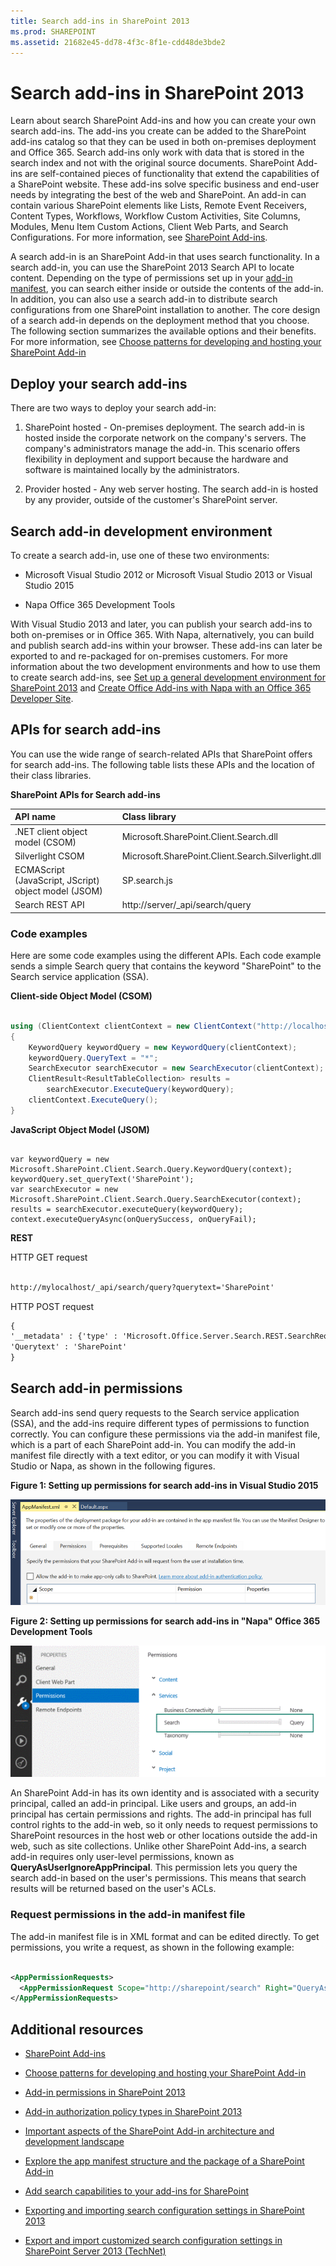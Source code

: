 ```yaml
---
title: Search add-ins in SharePoint 2013
ms.prod: SHAREPOINT
ms.assetid: 21682e45-dd78-4f3c-8f1e-cdd48de3bde2
---
```



# Search add-ins in SharePoint 2013
Learn about search SharePoint Add-ins and how you can create your own search add-ins. The add-ins you create can be added to the SharePoint add-ins catalog so that they can be used in both on-premises deployment and Office 365. Search add-ins only work with data that is stored in the search index and not with the original source documents.
SharePoint Add-ins are self-contained pieces of functionality that extend the capabilities of a SharePoint website. These add-ins solve specific business and end-user needs by integrating the best of the web and SharePoint. An add-in can contain various SharePoint elements like Lists, Remote Event Receivers, Content Types, Workflows, Workflow Custom Activities, Site Columns, Modules, Menu Item Custom Actions, Client Web Parts, and Search Configurations. For more information, see  [SharePoint Add-ins](http://msdn.microsoft.com/library/cd1eda9e-8e54-4223-93a9-a6ea0d18df70%28Office.15%29.aspx).
  
    
    

A search add-in is an SharePoint Add-in that uses search functionality. In a search add-in, you can use the SharePoint 2013 Search API to locate content. Depending on the type of permissions set up in your [add-in manifest](http://msdn.microsoft.com/library/7cd5850f-cbf3-48d2-bcb7-59b8f4ed0e63%28Office.15%29.aspx), you can search either inside or outside the contents of the add-in. In addition, you can also use a search add-in to distribute search configurations from one SharePoint installation to another.
The core design of a search add-in depends on the deployment method that you choose. The following section summarizes the available options and their benefits. For more information, see  [Choose patterns for developing and hosting your SharePoint Add-in](http://msdn.microsoft.com/library/05ce5435-0a03-4ddc-976b-c33b08d03457%28Office.15%29.aspx)
  
    
    


## Deploy your search add-ins
<a name="SP15_Deploy_search_apps"> </a>

There are two ways to deploy your search add-in:
  
    
    

1. SharePoint hosted - On-premises deployment. The search add-in is hosted inside the corporate network on the company's servers. The company's administrators manage the add-in. This scenario offers flexibility in deployment and support because the hardware and software is maintained locally by the administrators.
    
  
2. Provider hosted - Any web server hosting. The search add-in is hosted by any provider, outside of the customer's SharePoint server. 
    
  

## Search add-in development environment
<a name="SP15_Search_app_dev_environment"> </a>

To create a search add-in, use one of these two environments:
  
    
    

- Microsoft Visual Studio 2012 or Microsoft Visual Studio 2013 or Visual Studio 2015
    
  
- Napa Office 365 Development Tools
    
  
With Visual Studio 2013 and later, you can publish your search add-ins to both on-premises or in Office 365. With Napa, alternatively, you can build and publish search add-ins within your browser. These add-ins can later be exported to and re-packaged for on-premises customers. For more information about the two development environments and how to use them to create search add-ins, see  [Set up a general development environment for SharePoint 2013](set-up-a-general-development-environment-for-sharepoint-2013.md) and [Create Office Add-ins with Napa with an Office 365 Developer Site](http://msdn.microsoft.com/library/82a3645c-0911-4926-9176-236ac8d28bdd%28Office.15%29.aspx).
  
    
    

## APIs for search add-ins
<a name="SP15_APIs_search_apps"> </a>

You can use the wide range of search-related APIs that SharePoint offers for search add-ins. The following table lists these APIs and the location of their class libraries.
  
    
    

**SharePoint APIs for Search add-ins**


|**API name**|**Class library**|
|:-----|:-----|
|.NET client object model (CSOM)|Microsoft.SharePoint.Client.Search.dll|
|Silverlight CSOM|Microsoft.SharePoint.Client.Search.Silverlight.dll|
|ECMAScript (JavaScript, JScript) object model (JSOM)|SP.search.js|
|Search REST API|http://server/_api/search/query|
   

### Code examples

Here are some code examples using the different APIs. Each code example sends a simple Search query that contains the keyword "SharePoint" to the Search service application (SSA).
  
    
    
 **Client-side Object Model (CSOM)**
  
    
    

  
    
    



```cs

using (ClientContext clientContext = new ClientContext("http://localhost"))
{
    KeywordQuery keywordQuery = new KeywordQuery(clientContext);
    keywordQuery.QueryText = "*";
    SearchExecutor searchExecutor = new SearchExecutor(clientContext);
    ClientResult<ResultTableCollection> results = 
        searchExecutor.ExecuteQuery(keywordQuery);
    clientContext.ExecuteQuery();
}
```

 **JavaScript Object Model (JSOM)**
  
    
    

  
    
    



```

var keywordQuery = new
Microsoft.SharePoint.Client.Search.Query.KeywordQuery(context);
keywordQuery.set_queryText('SharePoint');
var searchExecutor = new Microsoft.SharePoint.Client.Search.Query.SearchExecutor(context);
results = searchExecutor.executeQuery(keywordQuery);
context.executeQueryAsync(onQuerySuccess, onQueryFail);
```

 **REST**
  
    
    

  
    
    
HTTP GET request
  
    
    



```HTML

http://mylocalhost/_api/search/query?querytext='SharePoint'
```

HTTP POST request
  
    
    



```HTML
{
'__metadata' : {'type' : 'Microsoft.Office.Server.Search.REST.SearchRequest'},
'Querytext' : 'SharePoint'
}
```


## Search add-in permissions
<a name="SP15_Search_app_permissions"> </a>

Search add-ins send query requests to the Search service application (SSA), and the add-ins require different types of permissions to function correctly. You can configure these permissions via the add-in manifest file, which is a part of each SharePoint add-in. You can modify the add-in manifest file directly with a text editor, or you can modify it with Visual Studio or Napa, as shown in the following figures. 
  
    
    

**Figure 1: Setting up permissions for search add-ins in Visual Studio 2015**

  
    
    

  
    
    
![Search app permission configuration with VS](images/SP15_search_apps_permission_Visual_Studio.PNG)
  
    
    

  
    
    

  
    
    

**Figure 2: Setting up permissions for search add-ins in "Napa" Office 365 Development Tools**

  
    
    

  
    
    
![Search app permission configuration through Napa](images/SP15_search_app_permission_Napa.gif)
  
    
    
An SharePoint Add-in has its own identity and is associated with a security principal, called an add-in principal. Like users and groups, an add-in principal has certain permissions and rights. The add-in principal has full control rights to the add-in web, so it only needs to request permissions to SharePoint resources in the host web or other locations outside the add-in web, such as site collections. Unlike other SharePoint Add-ins, a search add-in requires only user-level permissions, known as **QueryAsUserIgnoreAppPrincipal**. This permission lets you query the search add-in based on the user's permissions. This means that search results will be returned based on the user's ACLs. 
  
    
    

### Request permissions in the add-in manifest file

The add-in manifest file is in XML format and can be edited directly. To get permissions, you write a request, as shown in the following example:
  
    
    

```XML

<AppPermissionRequests>
  <AppPermissionRequest Scope="http://sharepoint/search" Right="QueryAsUserIgnoreAppPrincipal" />
</AppPermissionRequests>
```


## Additional resources
<a name="SP15_Search_app_addresources"> </a>


-  [SharePoint Add-ins](http://msdn.microsoft.com/library/cd1eda9e-8e54-4223-93a9-a6ea0d18df70%28Office.15%29.aspx)
    
  
-  [Choose patterns for developing and hosting your SharePoint Add-in](http://msdn.microsoft.com/library/05ce5435-0a03-4ddc-976b-c33b08d03457%28Office.15%29.aspx)
    
  
-  [Add-in permissions in SharePoint 2013](http://msdn.microsoft.com/library/5f7a8440-3c09-4cf8-83ec-c236bfa2d6c4%28Office.15%29.aspx)
    
  
-  [Add-in authorization policy types in SharePoint 2013](http://msdn.microsoft.com/library/124879c7-a746-4c10-96a7-da76ad5327f0%28Office.15%29.aspx)
    
  
-  [Important aspects of the SharePoint Add-in architecture and development landscape](http://msdn.microsoft.com/library/ae96572b-8f06-4fd3-854f-fc312f7f2d88%28Office.15%29.aspx)
    
  
-  [Explore the app manifest structure and the package of a SharePoint Add-in](http://msdn.microsoft.com/library/7cd5850f-cbf3-48d2-bcb7-59b8f4ed0e63%28Office.15%29.aspx)
    
  
-  [Add search capabilities to your add-ins for SharePoint](http://blogs.msdn.com/b/officeapps/archive/2013/05/30/add-search-capabilities-to-your-apps-for-sharepoint.aspx)
    
  
-  [Exporting and importing search configuration settings in SharePoint 2013](exporting-and-importing-search-configuration-settings-in-sharepoint-2013.md)
    
  
-  [Export and import customized search configuration settings in SharePoint Server 2013 (TechNet)](http://technet.microsoft.com/en-us/library/jj871675.aspx)
    
  

